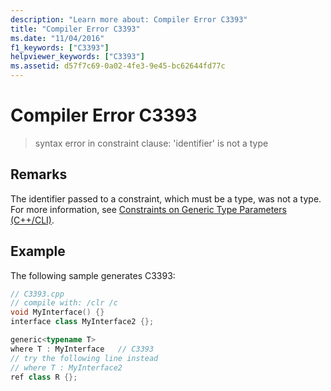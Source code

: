```yaml
---
description: "Learn more about: Compiler Error C3393"
title: "Compiler Error C3393"
ms.date: "11/04/2016"
f1_keywords: ["C3393"]
helpviewer_keywords: ["C3393"]
ms.assetid: d57f7c69-0a02-4fe3-9e45-bc62644fd77c
---
```

# Compiler Error C3393

> syntax error in constraint clause: 'identifier' is not a type

## Remarks

The identifier passed to a constraint, which must be a type, was not a type.  For more information, see [Constraints on Generic Type Parameters (C++/CLI)](../../extensions/constraints-on-generic-type-parameters-cpp-cli.md).

## Example

The following sample generates C3393:

```cpp
// C3393.cpp
// compile with: /clr /c
void MyInterface() {}
interface class MyInterface2 {};

generic<typename T>
where T : MyInterface   // C3393
// try the following line instead
// where T : MyInterface2
ref class R {};
```
